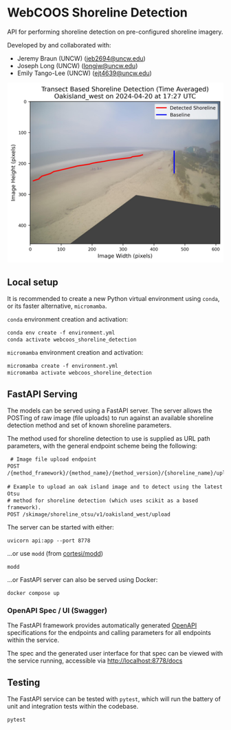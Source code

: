 # WebCOOS Shoreline Detection

API for performing shoreline detection on pre-configured shoreline imagery.

Developed by and collaborated with:

*   Jeremy Braun (UNCW) (jeb2694@uncw.edu)
*   Joseph Long (UNCW) (longjw@uncw.edu)
*   Emily Tango-Lee (UNCW) (ejt4639@uncw.edu)

![Shoreline Example](example.jpg "Shoreline Example")

## Local setup

It is recommended to create a new Python virtual environment using `conda`, or
its faster alternative, `micromamba`.

`conda` environment creation and activation:

```shell
conda env create -f environment.yml
conda activate webcoos_shoreline_detection
```

`micromamba` environment creation and activation:

```shell
micromamba create -f environment.yml
micromamba activate webcoos_shoreline_detection
```

## FastAPI Serving

The models can be served using a FastAPI server. The server allows the POSTing
of raw image (file uploads) to run against an available shoreline detection
method and set of known shoreline parameters.

The method used for shoreline detection to use is supplied as URL path
parameters, with the general endpoint scheme being the following:

```shell
 # Image file upload endpoint
POST /{method_framework}/{method_name}/{method_version}/{shoreline_name}/upload

# Example to upload an oak island image and to detect using the latest Otsu
# method for shoreline detection (which uses scikit as a based framework).
POST /skimage/shoreline_otsu/v1/oakisland_west/upload
```

The server can be started with either:

```shell
uvicorn api:app --port 8778
```

...or use `modd` (from [cortesi/modd](https://github.com/cortesi/modd))

```shell
modd
```

...or FastAPI server can also be served using Docker:

```shell
docker compose up
```

### OpenAPI Spec / UI (Swagger)

The FastAPI framework provides automatically generated
[OpenAPI](https://spec.openapis.org/oas/v3.1.0) specifications for the
endpoints and calling parameters for all endpoints within the service.

The spec and the generated user interface for that spec can be viewed with the
service running, accessible via <http://localhost:8778/docs>

## Testing

The FastAPI service can be tested with `pytest`, which will run the battery of unit and
integration tests within the codebase.

```shell
pytest
```
